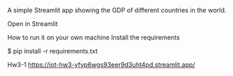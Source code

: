 A simple Streamlit app showing the GDP of different countries in the world.

Open in Streamlit

How to run it on your own machine Install the requirements

$ pip install -r requirements.txt

Hw3-1
https://iot-hw3-yfyp6wgs93eer9d3uht4pd.streamlit.app/

